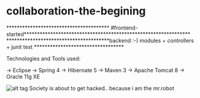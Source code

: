 # collaboration-the-begining

*************************************** #frontend-started***************************************************************
***************************************backend :-) modules + controllers + junit test ********************************** 

Technologies and Tools used:

-> Eclipse
-> Spring 4
-> Hibernate 5
-> Maven 3
-> Apache Tomcat 8
-> Oracle 11g XE


![alt tag](https://walter.trakt.us/images/shows/000/093/720/posters/thumb/e90844dd99.jpg)
Society is about to get hacked.. because i am the mr.robot
